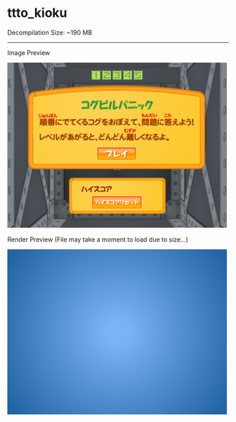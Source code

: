 # ttto_kioku

Decompilation Size: ~190 MB

---

Image Preview

![Image Preview](frames/png/23.png)

Render Preview (File may take a moment to load due to size...)

![Render Preview](frames/frames.gif)
